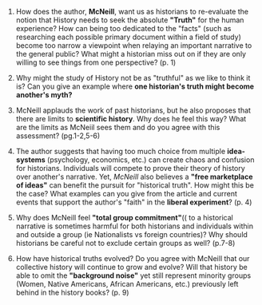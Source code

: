 1) How does the author, **McNeill**, want us as historians to re-evaluate the notion that History needs to seek the absolute **"Truth"** for the human experience? How can being too dedicated to the "facts" (such as researching each possible primary document within a field of study) become too narrow a viewpoint when relaying an important narrative to the general public? What might a historian miss out on if they are only willing to see things from one perspective? (p. 1)

2) Why might the study of History not be as "truthful" as we like to think it is? Can you give an example where **one historian's truth might become another's myth?**

3) McNeill applauds the work of past historians, but he also proposes that there are limits to **scientific history**. Why does he feel this way? What are the limits as McNeiil sees them and do you agree with this assessment? (pg.1-2,5-6)

4) The author suggests that having too much choice from multiple **idea-systems** (psychology, economics, etc.) can create chaos and confusion for historians. Individuals will compete to prove their theory of history over another's narrative. Yet, *McNeill* also believes a **"free marketplace of ideas"** can benefit the pursuit for "historical truth". How might this be the case? What examples can you give from the article and current events that support the author's "faith" in the **liberal experiment**? (p. 4)

5) Why does McNeill feel **"total group commitment"**(( to a historical narrative is sometimes harmful for both historians and individuals within and outside a group (ie Nationalists vs foreign countries)?  Why should historians be careful not to exclude certain groups as well? (p.7-8)

6) How have historical truths evolved? Do you agree with McNeill that our collective history will continue to grow and evolve? Will that history be able to omit the **"background noise"** yet still represent minority groups (Women, Native Americans, African Americans, etc.) previously left behind in the history books? (p. 9)
